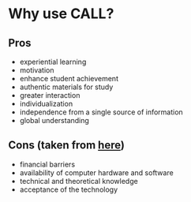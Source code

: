 # Why use CALL?

## Pros
  * experiential learning
  * motivation
  * enhance student achievement
  * authentic materials for study
  * greater interaction
  * individualization
  * independence from a single source of information
  * global understanding

## Cons (taken from [here](http://www.c3schools.org/MHEC/WebCT/EnglishTeachers_barrierstocall.pdf))
  * financial barriers
  * availability of computer hardware and software
  * technical and theoretical knowledge
  * acceptance of the technology



